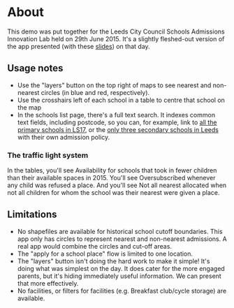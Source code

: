 # About

This demo was put together for the Leeds City Council Schools Admissions Innovation Lab held on 29th June 2015. It's
a slightly fleshed-out version of the app presented (with these 
[slides](https://raw.githubusercontent.com/rgarner/lcc-schools/master/docs/School-Admissions.pdf)) on that day.

## Usage notes

* Use the "layers" button on the top right of maps to see nearest and non-nearest circles (in blue and red, respectively). 
* Use the crosshairs left of each school in a table to centre that school on the map
* In the schools list page, there's a full text search. It indexes common text fields, including postcode, so you can,
  for example, link to [all the primary schools in LS17](/schools?containing_text=LS17&phase=primary), or the 
  [only three secondary schools in Leeds](/schools?phase=secondary&admissions_policy=own_admissions_policy) with their own admission policy.
  
### The traffic light system

In the tables, you'll see <span class="badge badge-contention-low">Availability</span> for schools that took in fewer children 
than their available spaces in 2015. You'll see <span class="badge badge-contention-medium">Oversubscribed</span> whenever any 
child was refused a place. And you'll see <span class="badge badge-contention-high">Not all nearest allocated</span>
when not all children for whom the school was their nearest were given a place.

## Limitations

* No shapefiles are available for historical school cutoff boundaries. This app only has circles to represent
  nearest and non-nearest admissions. A real app would combine the circles and cut-off areas.
* The "apply for a school place" flow is limited to one location.
* The "layers" button isn't doing the hard work to make it simple! It's doing what was simplest on the day. 
  It does cater for the more engaged parents, but it's hiding immediately useful information. We can present that more effectively.
* No facilities, or filters for facilities (e.g. Breakfast club/cycle storage) are available.
  
